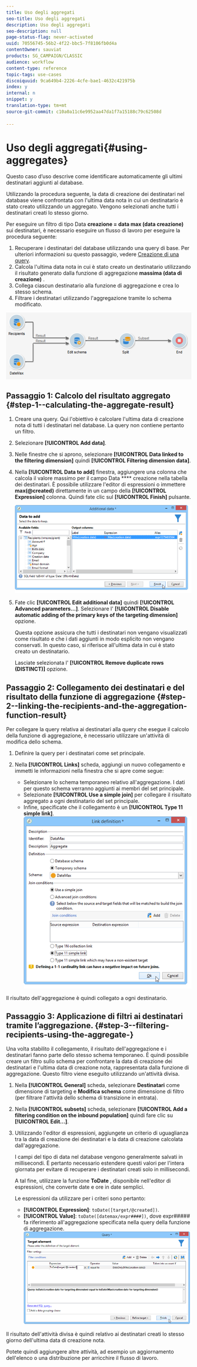 ```yaml
---
title: Uso degli aggregati
seo-title: Uso degli aggregati
description: Uso degli aggregati
seo-description: null
page-status-flag: never-activated
uuid: 70556745-56b2-4f22-bbc5-7f8106fb0d4a
contentOwner: sauviat
products: SG_CAMPAIGN/CLASSIC
audience: workflow
content-type: reference
topic-tags: use-cases
discoiquuid: 9ca649b4-2226-4cfe-bae1-4632c421975b
index: y
internal: n
snippet: y
translation-type: tm+mt
source-git-commit: c10a0a11c6e9952aa47da1f7a15188c79c62508d

---
```



# Uso degli aggregati{#using-aggregates}

Questo caso d’uso descrive come identificare automaticamente gli ultimi destinatari aggiunti al database.

Utilizzando la procedura seguente, la data di creazione dei destinatari nel database viene confrontata con l&#39;ultima data nota in cui un destinatario è stato creato utilizzando un aggregato. Vengono selezionati anche tutti i destinatari creati lo stesso giorno.

Per eseguire un filtro di tipo Data **creazione = data max (data creazione)** sui destinatari, è necessario eseguire un flusso di lavoro per eseguire la procedura seguente:

1. Recuperare i destinatari del database utilizzando una query di base. Per ulteriori informazioni su questo passaggio, vedere [Creazione di una query](../../workflow/using/query.md#creating-a-query).
1. Calcola l&#39;ultima data nota in cui è stato creato un destinatario utilizzando il risultato generato dalla funzione di aggregazione **massima (data di creazione)** .
1. Collega ciascun destinatario alla funzione di aggregazione e crea lo stesso schema.
1. Filtrare i destinatari utilizzando l&#39;aggregazione tramite lo schema modificato.

![](assets/datamanagement_usecase_1.png)

## Passaggio 1: Calcolo del risultato aggregato {#step-1--calculating-the-aggregate-result}

1. Creare una query. Qui l&#39;obiettivo è calcolare l&#39;ultima data di creazione nota di tutti i destinatari nel database. La query non contiene pertanto un filtro.
1. Selezionare **[!UICONTROL Add data]**.
1. Nelle finestre che si aprono, selezionare **[!UICONTROL Data linked to the filtering dimension]** quindi **[!UICONTROL Filtering dimension data]**.
1. Nella **[!UICONTROL Data to add]** finestra, aggiungere una colonna che calcola il valore massimo per il campo Data **** creazione nella tabella dei destinatari. È possibile utilizzare l&#39;editor di espressioni o immettere **max(@created)** direttamente in un campo della **[!UICONTROL Expression]** colonna. Quindi fate clic sul **[!UICONTROL Finish]** pulsante.

   ![](assets/datamanagement_usecase_2.png)

1. Fate clic **[!UICONTROL Edit additional data]** quindi **[!UICONTROL Advanced parameters...]**. Selezionare l&#39; **[!UICONTROL Disable automatic adding of the primary keys of the targeting dimension]** opzione.

   Questa opzione assicura che tutti i destinatari non vengano visualizzati come risultato e che i dati aggiunti in modo esplicito non vengano conservati. In questo caso, si riferisce all&#39;ultima data in cui è stato creato un destinatario.

   Lasciate selezionata l&#39; **[!UICONTROL Remove duplicate rows (DISTINCT)]** opzione.

## Passaggio 2: Collegamento dei destinatari e del risultato della funzione di aggregazione {#step-2--linking-the-recipients-and-the-aggregation-function-result}

Per collegare la query relativa ai destinatari alla query che esegue il calcolo della funzione di aggregazione, è necessario utilizzare un&#39;attività di modifica dello schema.

1. Definire la query per i destinatari come set principale.
1. Nella **[!UICONTROL Links]** scheda, aggiungi un nuovo collegamento e immetti le informazioni nella finestra che si apre come segue:

   * Selezionare lo schema temporaneo relativo all&#39;aggregazione. I dati per questo schema verranno aggiunti ai membri del set principale.
   * Selezionate **[!UICONTROL Use a simple join]** per collegare il risultato aggregato a ogni destinatario del set principale.
   * Infine, specificate che il collegamento è un **[!UICONTROL Type 11 simple link]**.
   ![](assets/datamanagement_usecase_3.png)

Il risultato dell&#39;aggregazione è quindi collegato a ogni destinatario.

## Passaggio 3: Applicazione di filtri ai destinatari tramite l’aggregazione. {#step-3--filtering-recipients-using-the-aggregate-}

Una volta stabilito il collegamento, il risultato dell&#39;aggregazione e i destinatari fanno parte dello stesso schema temporaneo. È quindi possibile creare un filtro sullo schema per confrontare la data di creazione dei destinatari e l&#39;ultima data di creazione nota, rappresentata dalla funzione di aggregazione. Questo filtro viene eseguito utilizzando un&#39;attività divisa.

1. Nella **[!UICONTROL General]** scheda, selezionare **Destinatari** come dimensione di targeting e **Modifica schema** come dimensione di filtro (per filtrare l&#39;attività dello schema di transizione in entrata).
1. Nella **[!UICONTROL subsets]** scheda, selezionare **[!UICONTROL Add a filtering condition on the inbound population]** quindi fare clic su **[!UICONTROL Edit...]**.
1. Utilizzando l&#39;editor di espressioni, aggiungete un criterio di uguaglianza tra la data di creazione dei destinatari e la data di creazione calcolata dall&#39;aggregazione.

   I campi del tipo di data nel database vengono generalmente salvati in millisecondi. È pertanto necessario estendere questi valori per l&#39;intera giornata per evitare di recuperare i destinatari creati solo in millisecondi.

   A tal fine, utilizzare la funzione **ToDate** , disponibile nell&#39;editor di espressioni, che converte date e ore in date semplici.

   Le espressioni da utilizzare per i criteri sono pertanto:

   * **[!UICONTROL Expression]**: `toDate([target/@created])`.
   * **[!UICONTROL Value]**: `toDate([datemax/expr####])`, dove expr##### fa riferimento all&#39;aggregazione specificata nella query della funzione di aggregazione.
   ![](assets/datamanagement_usecase_4.png)

Il risultato dell&#39;attività divisa è quindi relativo ai destinatari creati lo stesso giorno dell&#39;ultima data di creazione nota.

Potete quindi aggiungere altre attività, ad esempio un aggiornamento dell&#39;elenco o una distribuzione per arricchire il flusso di lavoro.
